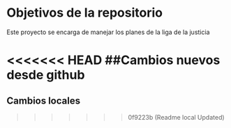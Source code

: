 # Objetivos de la repositorio

Este proyecto se encarga de manejar los planes de la liga de la justicia


<<<<<<< HEAD
##Cambios nuevos desde github
=======
## Cambios locales
>>>>>>> 0f9223b (Readme local Updated)
